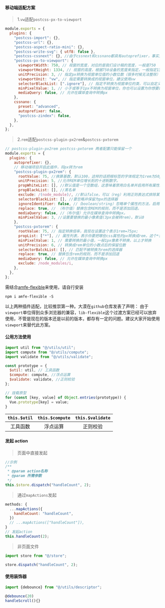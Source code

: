 #### 移动端适配方案

> 1.`vw`适配`postcss-px-to-viewport`

```js
module.exports = {
  plugins: {
    "postcss-import": {},
    "postcss-url": {},
    "postcss-aspect-ratio-mini": {},
    "postcss-write-svg": { utf8: false },
    "postcss-cssnext": {}, //由于cssnext和cssnano都具有autoprefixer，事实上只需要一个，所以把默认的autoprefixer删除掉，然后把cssnano中的autoprefixer设置为false
    "postcss-px-to-viewport": {
      viewportWidth: 750, // 视窗的宽度，对应的是我们设计稿的宽度，一般是750
      viewportHeight: 1334, // 视窗的高度，根据750设备的宽度来指定，一般指定1334，也可以不配置
      unitPrecision: 3, // 指定px转换为视窗单位值的小数位数（很多时候无法整除）
      viewportUnit: "vw", // 指定需要转换成的视窗单位，建议使用vw
      selectorBlackList: [".ignore"], // 指定不转换为视窗单位的类，可以自定义，可以无限添加，建议定义一至两个通用的类名
      minPixelValue: 1, // 小于或等于1px不转换为视窗单位，你也可以设置为你想要的值
      mediaQuery: false, // 允许在媒体查询中转换px
    },
    cssnano: {
      preset: "advanced",
      autoprefixer: false,
      "postcss-zindex": false,
    },
  },
};
```

> 2.`rem`适配`postcss-plugin-px2rem`&`postcss-pxtorem`

```js
// postcss-plugin-px2rem postcss-pxtorem 两者配置只能保留一个
module.exports = {
  plugins: {
    autoprefixer: {},
    // 移动端项目开启此插件，将px转为rem
    "postcss-plugin-px2rem": {
      rootValue: 75, //换算基数，默认100，这样的话把根标签的字体规定为1rem为50px，这样就可以从设计稿上量出多少个px直接在代码中写上px了。
      unitPrecision: 5, //允许REM单位增长到的十进制数字。
      propWhiteList: [], //默认值是一个空数组，这意味着禁用白名单并启用所有属性。
      propBlackList: [], //黑名单
      exclude: /(node_module)/, //默认false，可以（reg）利用正则表达式排除某些文件夹的方法，例如/(node_module)\/如果想把前端UI框架内的px也转换成rem，请把此属性设为默认值
      selectorBlackList: [], //要忽略并保留为px的选择器
      ignoreIdentifier: false, //（boolean/string）忽略单个属性的方法，启用ignoreidentifier后，replace将自动设置为true。
      replace: true, // （布尔值）替换包含REM的规则，而不是添加回退。
      mediaQuery: false, //（布尔值）允许在媒体查询中转换px。
      minPixelValue: 3, //设置要替换的最小像素值(3px会被转rem)。默认0
    },
    "postcss-pxtorem": {
      rootValue: 75, // 指定转换倍率，我现在设置这个表示1rem=75px;
      propList: ["*"], // 属性列表，表示你要把哪些css属性的px转换成rem，这个*表示所有
      minPixelValue: 1, // 需要转换的最小值，一般1px像素不转换，以上才转换
      unitPrecision: 6, // 转换成rem单位的小数点后的保留位数
      selectorBalckList: [], // 匹配不被转换为rem的选择器
      replace: true, // 替换包含rem的规则，而不是添加回退
      mediaQuery: false, // 允许在媒体查询中转换px
      exclude: /node_modules/i,
    },
  },
};
```

需结合[amfe-flexible](https://www.npmjs.com/package/amfe-flexible)来使用，请自行安装

`npm i amfe-flexible -S`

以上两种插件适配，比较推崇第一种。大漠在`github`仓库发表了声明：
由于`viewport`单位得到众多浏览器的兼容，`lib-flexible`这个过渡方案已经可以放弃使用，不管是现在的版本还是以前的版本，都存有一定的问题。建议大家开始使用`viewport`来替代此方案。

#### 公用方法使用

```js
import util from "@/utils/util";
import compute from "@/utils/compute";
import validate from "@/utils/validate";

const prototype = {
  $util: util, // 工具函数
  $compute: compute, //浮点运算
  $validate: validate, //正则校验
};

// 挂载原型
for (const [key, value] of Object.entries(prototype)) {
  Vue.prototype[key] = value;
}
```

| `this.$util` | `this.$compute` | `this.$validate` |
| :----------: | :-------------: | :--------------: |
|   工具函数   |    浮点运算     |     正则校验     |

#### 发起 action

> 页面中直接发起

```js
//示例
/**
 * @param action名称
 * @param 所需参数
 */
this.$store.dispatch("handleCount", 2);
```

> 通过`mapActions`发起

```js
methods: {
  ...mapActions({
    handleCount: "handleCount",
  })
  // ...mapActions(["handleCount"]),
}
// 发起action
this.handleCount(2);
```

> 非页面文件

```js
import store from "@/store";

store.dispatch("handleCount", 2);
```

#### 使用装饰器

```js
import {debounce} from "@/utils/descriptor";

@debounce(20)
handleScroll(){}
```
